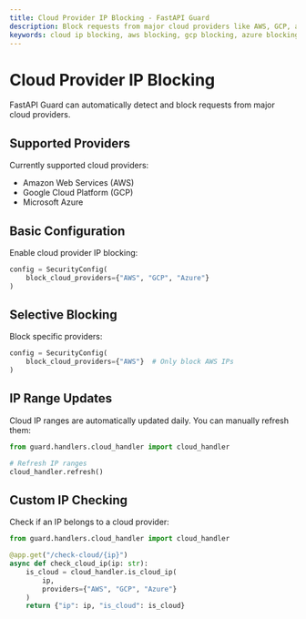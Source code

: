 ```yaml
---
title: Cloud Provider IP Blocking - FastAPI Guard
description: Block requests from major cloud providers like AWS, GCP, and Azure using FastAPI Guard's IP management
keywords: cloud ip blocking, aws blocking, gcp blocking, azure blocking, cloud security
---
```


# Cloud Provider IP Blocking

FastAPI Guard can automatically detect and block requests from major cloud providers.

## Supported Providers

Currently supported cloud providers:
- Amazon Web Services (AWS)
- Google Cloud Platform (GCP)
- Microsoft Azure

## Basic Configuration

Enable cloud provider IP blocking:

```python
config = SecurityConfig(
    block_cloud_providers={"AWS", "GCP", "Azure"}
)
```

## Selective Blocking

Block specific providers:

```python
config = SecurityConfig(
    block_cloud_providers={"AWS"}  # Only block AWS IPs
)
```

## IP Range Updates

Cloud IP ranges are automatically updated daily. You can manually refresh them:

```python
from guard.handlers.cloud_handler import cloud_handler

# Refresh IP ranges
cloud_handler.refresh()
```

## Custom IP Checking

Check if an IP belongs to a cloud provider:

```python
from guard.handlers.cloud_handler import cloud_handler

@app.get("/check-cloud/{ip}")
async def check_cloud_ip(ip: str):
    is_cloud = cloud_handler.is_cloud_ip(
        ip,
        providers={"AWS", "GCP", "Azure"}
    )
    return {"ip": ip, "is_cloud": is_cloud}
```